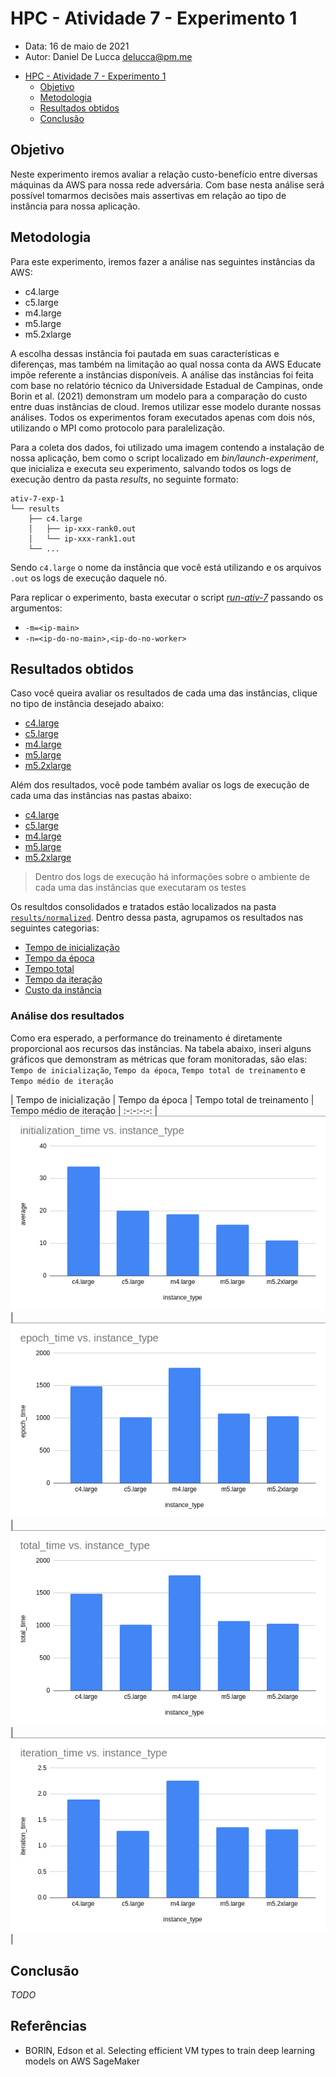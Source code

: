 # HPC - Atividade 7 - Experimento 1

- Data: 16 de maio de 2021
- Autor: Daniel De Lucca <delucca@pm.me>

* [HPC - Atividade 7 - Experimento 1](#)
  * [Objetivo](#objetivo)
  * [Metodologia](#metodologia)
  * [Resultados obtidos](#resultados-obtidos)
  * [Conclusão](#conclusao)

## Objetivo

Neste experimento iremos avaliar a relação custo-benefício entre diversas máquinas da AWS para nossa rede adversária. Com base nesta análise será possível tomarmos decisões mais assertivas em relação ao tipo de instância para nossa aplicação.

## Metodologia

Para este experimento, iremos fazer a análise nas seguintes instâncias da AWS:

* c4.large
* c5.large
* m4.large
* m5.large
* m5.2xlarge

A escolha dessas instância foi pautada em suas características e diferenças, mas também na limitação ao qual nossa conta da AWS Educate impõe referente a instâncias disponíveis. A análise das instâncias foi feita com base no relatório técnico da Universidade Estadual de Campinas, onde Borin et al. (2021) demonstram um modelo para a comparação do custo entre duas instâncias de cloud. Iremos utilizar esse modelo durante nossas análises. Todos os experimentos foram executados apenas com dois nós, utilizando o MPI como protocolo para paralelização.

Para a coleta dos dados, foi utilizado uma imagem contendo a instalação de nossa aplicação, bem como o script localizado em *bin/launch-experiment*, que inicializa e executa seu experimento, salvando todos os logs de execução dentro da pasta *results*, no seguinte formato:
```
ativ-7-exp-1
└── results
    ├── c4.large
    │   ├── ip-xxx-rank0.out
    │   └── ip-xxx-rank1.out
    └── ...
```

Sendo `c4.large` o nome da instância que você está utilizando e os arquivos `.out` os logs de execução daquele nó.

Para replicar o experimento, basta executar o script [*run-ativ-7*](./run-ativ-7) passando os argumentos:

* `-m=<ip-main>`
* `-n=<ip-do-no-main>,<ip-do-no-worker>`

## Resultados obtidos

Caso você queira avaliar os resultados de cada uma das instâncias, clique no tipo de instância desejado abaixo:

* [c4.large](./results/c4.large)
* [c5.large](./results/c4.large)
* [m4.large](./results/m4.large)
* [m5.large](./results/m5.large)
* [m5.2xlarge](./results/m5.2xlarge)

Além dos resultados, você pode também avaliar os logs de execução de cada uma das instâncias nas pastas abaixo:

* [c4.large](./logs/c4.large)
* [c5.large](./logs/c4.large)
* [m4.large](./logs/m4.large)
* [m5.large](./logs/m5.large)
* [m5.2xlarge](./logs/m5.2xlarge)
> Dentro dos logs de execução há informações sobre o ambiente de cada uma das instâncias que executaram os testes

Os resultdos consolidados e tratados estão localizados na pasta [`results/normalized`](./results/normalized). Dentro dessa pasta, agrupamos os resultados nas seguintes categorias:

* [Tempo de inicialização](./results/normalized/initialization-time.csv)
* [Tempo da época](./results/normalized/epoch-time.csv)
* [Tempo total](./results/normalized/total-time.csv)
* [Tempo da iteração](./results/normalized/iteration-time.csv)
* [Custo da instância](./results/normalized/instance-cost.csv)

### Análise dos resultados

Como era esperado, a performance do treinamento é diretamente proporcional aos recursos das instâncias. Na tabela abaixo, inseri alguns gráficos que demonstram as métricas que foram monitoradas, são elas: `Tempo de inicialização`, `Tempo da época`, `Tempo total de treinamento` e `Tempo médio de iteração`

| Tempo de inicialização | Tempo da época | Tempo total de treinamento | Tempo médio de iteração |
:-:-:-:-:
| ![](./charts/initialization-time.png) | ![](./charts/epoch-time.png) | ![](./charts/total-time.png) | ![](./charts/iteration-average-time.png) |

## Conclusão

*TODO*

## Referências

* BORIN, Edson et al. Selecting efficient VM types to train deep learning models on AWS SageMaker
